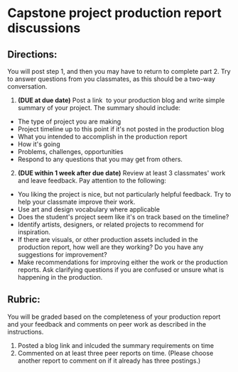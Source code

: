 # Capstone project production report discussions

## Directions:
You will post step 1, and then you may have to return to complete part 2. Try to answer questions from you classmates, as this should be a two-way conversation.

1. **(DUE at due date)** Post a link  to your production blog and write simple summary of your project. The summary should include:
  - The type of project you are making
  - Project timeline up to this point if it's not posted in the production blog
  - What you intended to accomplish in the production report
  - How it's going
  - Problems, challenges, opportunities
  - Respond to any questions that you may get from others.
2. **(DUE within 1 week after due date)** Review at least 3 classmates' work and leave feedback. Pay attention to the following:
  - You liking the project is nice, but not particularly helpful feedback. Try to help your classmate improve their work.
  - Use art and design vocabulary where applicable
  - Does the student's project seem like it's on track based on the timeline?
  - Identify artists, designers, or related projects to recommend for inspiration.
  - If there are visuals, or other production assets included in the production report, how well are they working? Do you have any suggestions for improvement? 
  - Make recommendations for improving either the work or the production reports. Ask clarifying questions if you are confused or unsure what is happening in the production.

## Rubric:

You will be graded based on the completeness of your production report and your feedback and comments on peer work as described in the instructions.

1. Posted a blog link and inlcuded the summary requirements on time
2. Commented on at least three peer reports on time. (Please choose another report to comment on if it already has three postings.)


